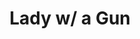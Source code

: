 ---
pid: rs390
title: Lady w/ a Gun
location_transcription: in the park
coordinates: "[-75.171818520163, 39.949424419148]"
zipcode: '19147'
gen_neighborhood: South Philadelphia
neighborhood: Queen Village,Bella Vista,Pennsport,Italian Market
outside_phl: 
age: '4'
age_range: "<6"
instagram: 
image_file_name: rs_390.jpg
proposal_transcription: 
topic: Violence
topic_summary: '0'
type: Other No Form
keywords_other: 
credit: Henry Barkley
image_labels: A lady with a gun
twitter: 
facebook: 
permalink: "/monuments/rs390/"
layout: item-page
---